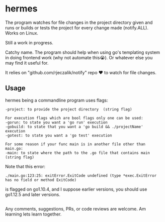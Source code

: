 # hermes

The program watches for file changes in the project directory given and runs or builds or tests the project
for every change made (notify.ALL). Works on Linux.

Still a work in progress.

Catchy name.
The program should help when using go's templating system in doing frontend work (why not automate this😭).
Or whatever else you may find it useful for.


It relies on "github.com/rjeczalik/notify" repo ❤ to watch for file changes.

## Usage

hermes being a commandline program uses flags:
    
    -project: to provide the project directory  (string flag)
    
    For execution flags which are bool flags only one can be used:    
    -gorun: to state you want a 'go run' execution  
    -gobuild: to state that you want a 'go build && ./projectName' execution
    -gotest: to state you want a 'go test' execution
    
    For some reason if your func main is in another file other than main.go:
    -main: to state where the path to the .go file that contains main  (string flag)

Note that this error:

    ./main.go:123:25: exitError.ExitCode undefined (type *exec.ExitError has no field or method ExitCode)

is flagged on go1.10.4, and I suppose earlier versions, you should use go1.12.5 and later versions.

## 
Any comments, suggestions, PRs, or code reviews are welcome.
Am learning lets learn together.
